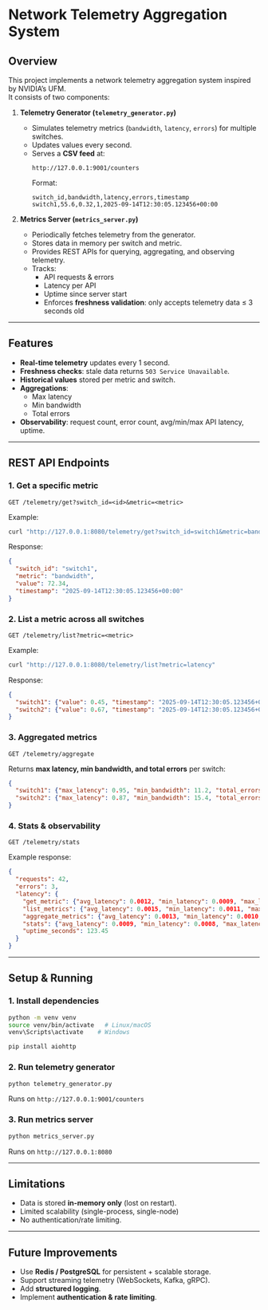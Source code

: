 # Network Telemetry Aggregation System

## Overview
This project implements a network telemetry aggregation system inspired by NVIDIA’s UFM.  
It consists of two components:

1. **Telemetry Generator (`telemetry_generator.py`)**  
   - Simulates telemetry metrics (`bandwidth`, `latency`, `errors`) for multiple switches.  
   - Updates values every second.  
   - Serves a **CSV feed** at:  
     ```
     http://127.0.0.1:9001/counters
     ```
     Format:  
     ```
     switch_id,bandwidth,latency,errors,timestamp
     switch1,55.6,0.32,1,2025-09-14T12:30:05.123456+00:00
     ```

2. **Metrics Server (`metrics_server.py`)**  
   - Periodically fetches telemetry from the generator.  
   - Stores data in memory per switch and metric.  
   - Provides REST APIs for querying, aggregating, and observing telemetry.  
   - Tracks:
      - API requests & errors  
      - Latency per API  
      - Uptime since server start  
      - Enforces **freshness validation**: only accepts telemetry data ≤ 3 seconds old 

---

## Features
- **Real-time telemetry** updates every 1 second.  
- **Freshness checks**: stale data returns `503 Service Unavailable`.  
- **Historical values** stored per metric and switch.  
- **Aggregations**: 
   - Max latency  
   - Min bandwidth  
   - Total errors  
- **Observability**: request count, error count, avg/min/max API latency, uptime.   

---

## REST API Endpoints

### 1. Get a specific metric
```
GET /telemetry/get?switch_id=<id>&metric=<metric>
```
Example:
```bash
curl "http://127.0.0.1:8080/telemetry/get?switch_id=switch1&metric=bandwidth"
```
Response:
```json
{
  "switch_id": "switch1",
  "metric": "bandwidth",
  "value": 72.34,
  "timestamp": "2025-09-14T12:30:05.123456+00:00"
}
```

### 2. List a metric across all switches
```
GET /telemetry/list?metric=<metric>
```
Example:
```bash
curl "http://127.0.0.1:8080/telemetry/list?metric=latency"
```
Response:
```json
{
  "switch1": {"value": 0.45, "timestamp": "2025-09-14T12:30:05.123456+00:00"},
  "switch2": {"value": 0.67, "timestamp": "2025-09-14T12:30:05.123456+00:00"}
}
```

### 3. Aggregated metrics
```
GET /telemetry/aggregate
```
Returns **max latency, min bandwidth, and total errors** per switch:
```json
{
  "switch1": {"max_latency": 0.95, "min_bandwidth": 11.2, "total_errors": 12},
  "switch2": {"max_latency": 0.87, "min_bandwidth": 15.4, "total_errors": 9}
}
```

### 4. Stats & observability
```
GET /telemetry/stats
```
Example response:
```json
{
  "requests": 42,
  "errors": 3,
  "latency": {
    "get_metric": {"avg_latency": 0.0012, "min_latency": 0.0009, "max_latency": 0.0023},
    "list_metrics": {"avg_latency": 0.0015, "min_latency": 0.0011, "max_latency": 0.0028},
    "aggregate_metrics": {"avg_latency": 0.0013, "min_latency": 0.0010, "max_latency": 0.0021},
    "stats": {"avg_latency": 0.0009, "min_latency": 0.0008, "max_latency": 0.0011},
    "uptime_seconds": 123.45
  }
}
```

---

## Setup & Running

### 1. Install dependencies
```bash
python -m venv venv
source venv/bin/activate   # Linux/macOS
venv\Scripts\activate    # Windows

pip install aiohttp
```

### 2. Run telemetry generator
```bash
python telemetry_generator.py
```
Runs on `http://127.0.0.1:9001/counters`

### 3. Run metrics server
```bash
python metrics_server.py
```
Runs on `http://127.0.0.1:8080`

---

## Limitations
- Data is stored **in-memory only** (lost on restart).  
- Limited scalability (single-process, single-node)  
- No authentication/rate limiting.  

---

## Future Improvements
- Use **Redis / PostgreSQL** for persistent + scalable storage.
- Support streaming telemetry (WebSockets, Kafka, gRPC).
- Add **structured logging**. 
- Implement **authentication & rate limiting**.  

